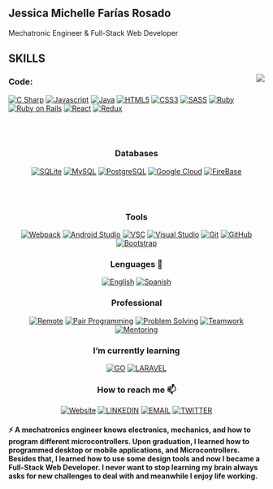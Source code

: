 ## Jessica Michelle Farías Rosado
Mechatronic Engineer & Full-Stack Web Developer

## SKILLS
<img align="right" src="https://github-readme-stats.vercel.app/api/?username=jessicafarias&show_icons=true&hide_border=true" />

### **Code**:

[![C Sharp](https://img.shields.io/badge/-C--Sharp-239120?style=for-the-badge&logo=C-Sharp&logoColor=white)](https://jessicafarias.github.io/)
[![Javascript](https://img.shields.io/badge/-JavaScript-F7DF1E?style=for-the-badge&logo=JavaScript&logoColor=black)](https://jessicafarias.github.io/)
[![Java](https://img.shields.io/badge/-Java-007396?style=for-the-badge&logo=Java&logoColor=white)](https://jessicafarias.github.io/)
[![HTML5](https://img.shields.io/badge/-HTML5-E34F26?style=for-the-badge&logo=HTML5&logoColor=white)](https://jessicafarias.github.io/)
[![CSS3](https://img.shields.io/badge/-CSS3-1572B6?style=for-the-badge&logo=CSS3&logoColor=white)](https://jessicafarias.github.io/)
[![SASS](https://img.shields.io/badge/-SASS-CC6699?style=for-the-badge&logo=SASS&logoColor=white)](https://jessicafarias.github.io/)
[![Ruby](https://img.shields.io/badge/-Ruby-CC342D?style=for-the-badge&logo=Ruby&logoColor=white)](https://jessicafarias.github.io/)
[![Ruby on Rails](https://img.shields.io/badge/-Ruby--on--rails-CC0000?style=for-the-badge&logo=Ruby-on-rails&logoColor=white)](https://jessicafarias.github.io/)
[![React](https://img.shields.io/badge/-REACT-black?style=for-the-badge&logo=React&logoColor=61DAFB)](https://reactjs.org/)
[![Redux](https://img.shields.io/badge/-REDUX-black?style=for-the-badge&logo=Redux&logoColor=764ABC)](https://redux.js.org/)

<br><br>


<div align="center">
<h3>Databases</h3>

[![SQLite](https://img.shields.io/badge/-SQLite-003B57?style=for-the-badge&logo=SQLite&logoColor=white)](https://jessicafarias.github.io/)
[![MySQL](https://img.shields.io/badge/-MySQL-003B57?style=for-the-badge&logo=MySQL&logoColor=white)](https://jessicafarias.github.io/)
[![PostgreSQL](https://img.shields.io/badge/-PostgreSQL-336791?style=for-the-badge&logo=PostgreSQL&logoColor=white)](https://jessicafarias.github.io/)
[![Google Cloud](https://img.shields.io/badge/-Google--Cloud-4285F4?style=for-the-badge&logo=Google-Cloud&logoColor=white)](https://jessicafarias.github.io/)
[![FireBase](https://img.shields.io/badge/-Firebase-FFCA28?style=for-the-badge&logo=Firebase&logoColor=black)](https://jessicafarias.github.io/)
</div>

<br><br>


<div align="center">
<h3> Tools </h3>

[![Webpack](https://img.shields.io/badge/-Webpack-8DD6F9?style=for-the-badge&logo=Webpack&logoColor=black)](https://jessicafarias.github.io/)
[![Android Studio](https://img.shields.io/badge/-Android--Studio-F7DF1E?style=for-the-badge&logo=Android-Studio&logoColor=black)](https://jessicafarias.github.io/)
[![VSC](https://img.shields.io/badge/-Visual--Studio--Code-007ACC?style=for-the-badge&logo=Visual-Studio&logoColor=white)](https://jessicafarias.github.io/)
[![Visual Studio](https://img.shields.io/badge/-Visual--Studio-5C2D91?style=for-the-badge&logo=Visual-Studio&logoColor=white)](https://jessicafarias.github.io/)
[![Git](https://img.shields.io/badge/-Git-F05032?style=for-the-badge&logo=Git&logoColor=white)](https://jessicafarias.github.io/)
[![GitHub](https://img.shields.io/badge/-GitHub-181717?style=for-the-badge&logo=GitHub&logoColor=white)](https://jessicafarias.github.io/)
[![Bootstrap](https://img.shields.io/badge/-Bootstrap-7952B3?style=for-the-badge&logo=Bootstrap&logoColor=white)](https://jessicafarias.github.io/)


</div>
<div align="center">
<h3> Lenguages 💬 </h3>

[![English](https://img.shields.io/badge/-English-F05032?style=for-the-badge)](https://jessicafarias.github.io/)
[![Spanish](https://img.shields.io/badge/-Spanish-007ACC?style=for-the-badge)](https://jessicafarias.github.io/)

</div>

<div align="center">
<h3> Professional </h3>

[![Remote](https://img.shields.io/badge/-Visual--Remote-007ACC?style=for-the-badge)](https://jessicafarias.github.io/)
[![Pair Programming](https://img.shields.io/badge/-Pair--Programming-5C2D91?style=for-the-badge)](https://jessicafarias.github.io/)
[![Problem Solving](https://img.shields.io/badge/-Problem--Solving-F05032?style=for-the-badge)](https://jessicafarias.github.io/)
[![Teamwork](https://img.shields.io/badge/-Teamwork-181717?style=for-the-badge)](https://jessicafarias.github.io/)
[![Mentoring](https://img.shields.io/badge/-Mentoring-181717?style=for-the-badge)](https://jessicafarias.github.io/)

</div>

<div align="center">
<h3> I’m currently learning </h3>

[![GO](https://img.shields.io/badge/-GO-00ADD8?style=for-the-badge&logo=Go&logoColor=white)](https://golang.org/)
[![LARAVEL](https://img.shields.io/badge/-LARAVEL-FF2D20?style=for-the-badge&logo=Laravel&logoColor=white)](https://golang.org/)

</div>

<div align="center">
<h3> How to reach me 📫</h3>

 [![Website](https://img.shields.io/badge/-Website-black?style=for-the-badge&logo=Julia&logoColor=white)](https://jessicafarias.github.io/)
 [![LINKEDIN](https://img.shields.io/badge/-LINKEDIN-0077B5?style=for-the-badge&logo=Linkedin&logoColor=white)](https://www.linkedin.com/in/jessica-michelle-farias-rosado/)
 [![EMAIL](https://img.shields.io/badge/-EMAIL-D14836?style=for-the-badge&logo=Mail.Ru&logoColor=white)](mailto:jessica.farias.rosado@gmail.com)
 [![TWITTER](https://img.shields.io/badge/-TWITTER-1DA1F2?style=for-the-badge&logo=Twitter&logoColor=white)](https://twitter.com/FariasRosado)

</div>

<h4> ⚡ A mechatronics engineer knows electronics, mechanics, and how to program different microcontrollers. Upon graduation, I learned how to programmed desktop or mobile applications, and Microcontrollers. Besides that, I learned how to use some design tools and now I became a Full-Stack Web Developer. I never want to stop learning my brain always asks for new challenges to deal with and meanwhile I enjoy life working.</h4>
